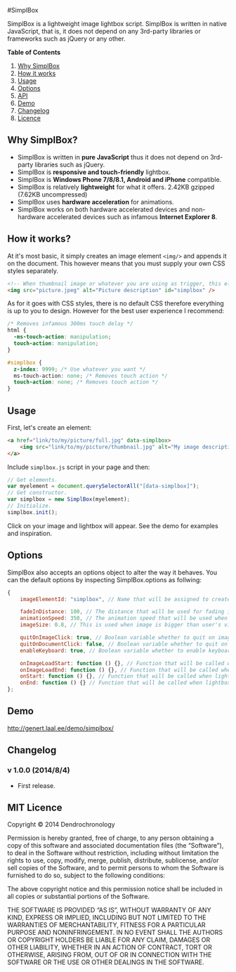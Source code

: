 #SimplBox

SimplBox is a lightweight image lightbox script. SimplBox is written in native JavaScript, that is, it does not depend on any 3rd-party libraries or frameworks such as jQuery or any other.

**Table of Contents**<br>
1. [Why SimplBox](https://github.com/Dendrochronologyy/SimplBox#why-simplbox)<br>
2. [How it works](https://github.com/Dendrochronologyy/SimplBox#how-it-works)<br>
3. [Usage](https://github.com/Dendrochronologyy/SimplBox#usage)<br>
4. [Options](https://github.com/Dendrochronologyy/SimplBox#options)<br>
5. [API](https://github.com/Dendrochronologyy/SimplBox#api)<br>
6. [Demo](https://github.com/Dendrochronologyy/SimplBox#demo)<br>
7. [Changelog](https://github.com/Dendrochronologyy/SimplBox#changelog)<br>
8. [Licence](https://github.com/Dendrochronologyy/SimplBox#licence)<br>


## Why SimplBox?
* SimplBox is written in **pure JavaScript** thus it does not depend on 3rd-party libraries such as jQuery.
* SimplBox is **responsive and touch-friendly** lightbox. 
* SimplBox is **Windows Phone 7/8/8.1, Android and iPhone** compatible.
* SimplBox is relatively **lightweight** for what it offers. 2.42KB gzipped (7.62KB uncompressed)
* SimplBox uses **hardware acceleration** for animations. 
* SimplBox works on both hardware accelerated devices and non-hardware accelerated devices such as infamous **Internet Explorer 8**.


## How it works?
At it's most basic, it simply creates an image element `<img/>` and appends it on the document. This however means that you must supply your own CSS styles separately.

```html
<!-- When thumbnail image or whatever you are using as trigger, this element will appear on the document. -->
<img src="picture.jpeg" alt="Picture description" id="simplbox" />
```

As for it goes with CSS styles, there is no default CSS therefore everything is up to you to design. However for the best user experience I recommend:

```css
/* Removes infamous 300ms touch delay */
html {
  -ms-touch-action: manipulation;
  touch-action: manipulation;
}

#simplbox {
  z-index: 9999; /* Use whatever you want */
  ms-touch-action: none; /* Removes touch action */
  touch-action: none; /* Removes touch action */
}
```


## Usage
First, let's create an element:

```html
<a href="link/to/my/picture/full.jpg" data-simplbox>
	<img src="link/to/my/picture/thumbnail.jpg" alt="My image description that will be used"/>
</a>
```

Include `simplbox.js` script in your page and then:

```javascript
// Get elements.
var myelement = document.querySelectorAll("[data-simplbox]");
// Get constructor.
var simplbox = new SimplBox(myelement);
// Initialize.
simplbox.init();
```

Click on your image and lightbox will appear. See the demo for examples and inspiration.


## Options
SimplBox also accepts an options object to alter the way it behaves. You can the default options by inspecting SimplBox.options as follwing:

```javascript
{
    imageElementId: "simplbox", // Name that will be assigned to created image element as id.

    fadeInDistance: 100, // The distance that will be used for fading in when navigating between images via keyboard or touch screen.
    animationSpeed: 350, // The animation speed that will be used when image fades in.
    imageSize: 0.8, // This is used when image is bigger than user's viewport that is image is bigger than device's screen and therefore it will be scaled down by this multipler.

    quitOnImageClick: true, // Boolean variable whether to quit on image click or not.
    quitOnDocumentClick: false, // Boolean variable whether to quit on document click or not.
    enableKeyboard: true, // Boolean variable whether to enable keyboard support for navigating images or not.

    onImageLoadStart: function () {}, // Function that will be called when image caching and appearing process starts.
    onImageLoadEnd: function () {}, // Function that will be called when image has been cached and appears on the device's screen.
    onStart: function () {}, // Function that will be called when lightbox appears on device's screen.
    onEnd: function () {} // Function that will be called when lightbox disappears from device's screen.
};
```


## Demo
http://genert.laal.ee/demo/simplbox/


## Changelog
### v 1.0.0 (2014/8/4) ###
* First release.


## MIT Licence
Copyright © 2014 Dendrochronology

Permission is hereby granted, free of charge, to any person obtaining a copy of this software and associated documentation files (the “Software”), to deal in the Software without restriction, including without limitation the rights to use, copy, modify, merge, publish, distribute, sublicense, and/or sell copies of the Software, and to permit persons to whom the Software is furnished to do so, subject to the following conditions:

The above copyright notice and this permission notice shall be included in all copies or substantial portions of the Software.

THE SOFTWARE IS PROVIDED “AS IS”, WITHOUT WARRANTY OF ANY KIND, EXPRESS OR IMPLIED, INCLUDING BUT NOT LIMITED TO THE WARRANTIES OF MERCHANTABILITY, FITNESS FOR A PARTICULAR PURPOSE AND NONINFRINGEMENT. IN NO EVENT SHALL THE AUTHORS OR COPYRIGHT HOLDERS BE LIABLE FOR ANY CLAIM, DAMAGES OR OTHER LIABILITY, WHETHER IN AN ACTION OF CONTRACT, TORT OR OTHERWISE, ARISING FROM, OUT OF OR IN CONNECTION WITH THE SOFTWARE OR THE USE OR OTHER DEALINGS IN THE SOFTWARE.
